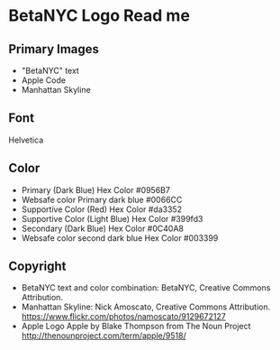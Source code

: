 # BetaNYC Logo Read me

## Primary Images
* "BetaNYC" text 
* Apple Code
* Manhattan Skyline

## Font
Helvetica

## Color
* Primary (Dark Blue) Hex Color #0956B7
* Websafe color Primary dark blue #0066CC
* Supportive Color (Red) Hex Color #da3352
* Supportive Color (Light Blue) Hex Color #399fd3
* Secondary (Dark Blue) Hex Color #0C40A8
* Websafe color second dark blue Hex Color #003399

## Copyright
* BetaNYC text and color combination: BetaNYC, Creative Commons Attribution.
* Manhattan Skyline: Nick Amoscato, Creative Commons Attribution.
https://www.flickr.com/photos/namoscato/9129672127 
* Apple Logo
Apple by Blake Thompson from The Noun Project
http://thenounproject.com/term/apple/9518/
